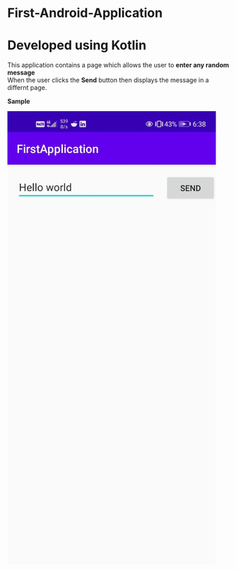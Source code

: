 # First-Android-Application
# Developed using Kotlin
This application contains a page which allows the user to **enter any random message** <br>
When the user clicks the **Send** button then displays the message in a differnt page.

<b>Sample <b>
  <tr>
    <td><img src="first.jpeg">
      <td><img src ="">
      
